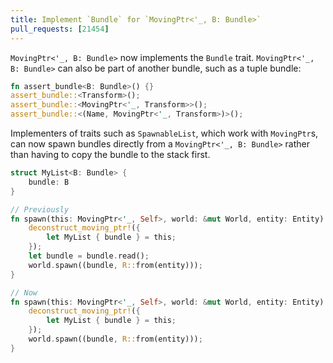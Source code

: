 ```yaml
---
title: Implement `Bundle` for `MovingPtr<'_, B: Bundle>`
pull_requests: [21454]
---
```


`MovingPtr<'_, B: Bundle>` now implements the `Bundle` trait.
`MovingPtr<'_, B: Bundle>` can also be part of another bundle, such as a tuple bundle:

```rust
fn assert_bundle<B: Bundle>() {}
assert_bundle::<Transform>();
assert_bundle::<MovingPtr<'_, Transform>>();
assert_bundle::<(Name, MovingPtr<'_, Transform>)>();
```

Implementers of traits such as `SpawnableList`, which work with `MovingPtr`s, can now spawn bundles directly from a `MovingPtr<'_, B: Bundle>` rather than having to copy the bundle to the stack first.

```rust
struct MyList<B: Bundle> {
    bundle: B
}

// Previously
fn spawn(this: MovingPtr<'_, Self>, world: &mut World, entity: Entity) {
    deconstruct_moving_ptr!({
        let MyList { bundle } = this;
    });
    let bundle = bundle.read();
    world.spawn((bundle, R::from(entity)));
}

// Now
fn spawn(this: MovingPtr<'_, Self>, world: &mut World, entity: Entity) {
    deconstruct_moving_ptr!({
        let MyList { bundle } = this;
    });
    world.spawn((bundle, R::from(entity)));
}
```
